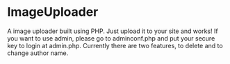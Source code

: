 # ImageUploader
A image uploader built using PHP. Just upload it to your site and works!
If you want to use admin, please go to adminconf.php and put your secure key to login at admin.php. Currently there are two features, to delete and to change author name.
